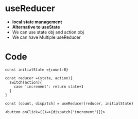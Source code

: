 # useReducer 

- **local state management** 
- **Alternative to useState**
- We can use state obj and action obj
- We can have Multiple useReducer 

# Code 
    const initialState ={count:0}
    
    const reducer =(state, action){
      switch(action){
        case 'increment': return state+1
      }
    }

    const [count, dispatch] = useReducer(reducer, initialState)
    
    <button onClick={()=>{dispatch('increment')}}>
